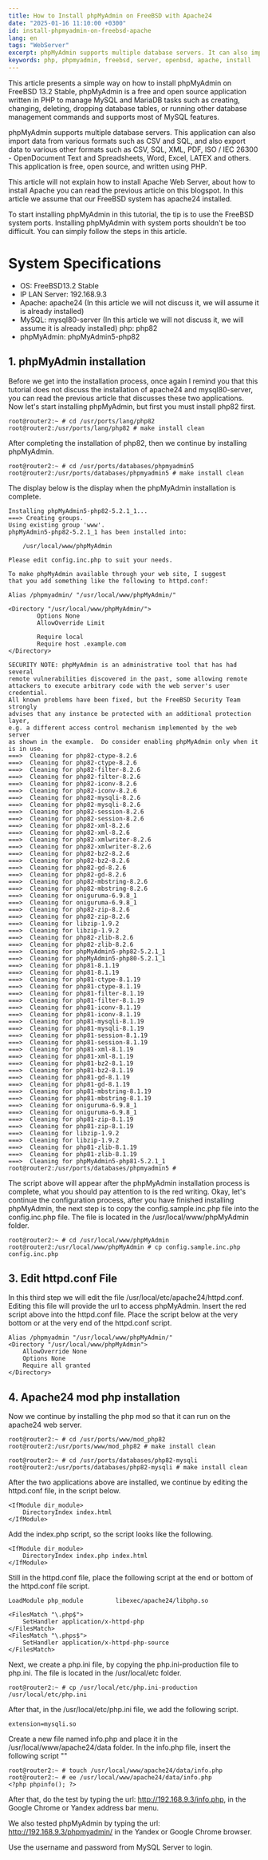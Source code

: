 ```yaml
---
title: How to Install phpMyAdmin on FreeBSD with Apache24
date: "2025-01-16 11:10:00 +0300"
id: install-phpmyadmin-on-freebsd-apache
lang: en
tags: "WebServer"
excerpt: phpMyAdmin supports multiple database servers. It can also import data from various formats such as CSV and SQL.
keywords: php, phpmyadmin, freebsd, server, openbsd, apache, install
---
```



This article presents a simple way on how to install phpMyAdmin on FreeBSD 13.2 Stable, phpMyAdmin is a free and open source application written in PHP to manage MySQL and MariaDB tasks such as creating, changing, deleting, dropping database tables, or running other database management commands and supports most of MySQL features.

phpMyAdmin supports multiple database servers. This application can also import data from various formats such as CSV and SQL, and also export data to various other formats such as CSV, SQL, XML, PDF, ISO / IEC 26300 - OpenDocument Text and Spreadsheets, Word, Excel, LATEX and others. This application is free, open source, and written using PHP.

This article will not explain how to install Apache Web Server, about how to install Apache you can read the previous article on this blogspot. In this article we assume that our FreeBSD system has apache24 installed.

To start installing phpMyAdmin in this tutorial, the tip is to use the FreeBSD system ports. Installing phpMyAdmin with system ports shouldn't be too difficult. You can simply follow the steps in this article.


# System Specifications
- OS: FreeBSD13.2 Stable
- IP LAN Server: 192.168.9.3
- Apache: apache24 (In this article we will not discuss it, we will assume it is already installed)
- MySQL: mysql80-server (In this article we will not discuss it, we will assume it is already installed)
php: php82
- phpMyAdmin: phpMyAdmin5-php82


## 1. phpMyAdmin installation
Before we get into the installation process, once again I remind you that this tutorial does not discuss the installation of apache24 and mysql80-server, you can read the previous article that discusses these two applications. Now let's start installing phpMyAdmin, but first you must install php82 first.


```
root@router2:~ # cd /usr/ports/lang/php82
root@router2:/usr/ports/lang/php82 # make install clean
```
After completing the installation of php82, then we continue by installing phpMyAdmin.

```
root@router2:~ # cd /usr/ports/databases/phpmyadmin5
root@router2:/usr/ports/databases/phpmyadmin5 # make install clean
```
The display below is the display when the phpMyAdmin installation is complete.

```
Installing phpMyAdmin5-php82-5.2.1_1...
===> Creating groups.
Using existing group 'www'.
phpMyAdmin5-php82-5.2.1_1 has been installed into:

    /usr/local/www/phpMyAdmin

Please edit config.inc.php to suit your needs.

To make phpMyAdmin available through your web site, I suggest
that you add something like the following to httpd.conf:

Alias /phpmyadmin/ "/usr/local/www/phpMyAdmin/"

<Directory "/usr/local/www/phpMyAdmin/">
        Options None
        AllowOverride Limit

        Require local
        Require host .example.com
</Directory>

SECURITY NOTE: phpMyAdmin is an administrative tool that has had several
remote vulnerabilities discovered in the past, some allowing remote
attackers to execute arbitrary code with the web server's user credential.
All known problems have been fixed, but the FreeBSD Security Team strongly
advises that any instance be protected with an additional protection layer,
e.g. a different access control mechanism implemented by the web server
as shown in the example.  Do consider enabling phpMyAdmin only when it
is in use.
===>  Cleaning for php82-ctype-8.2.6
===>  Cleaning for php82-ctype-8.2.6
===>  Cleaning for php82-filter-8.2.6
===>  Cleaning for php82-filter-8.2.6
===>  Cleaning for php82-iconv-8.2.6
===>  Cleaning for php82-iconv-8.2.6
===>  Cleaning for php82-mysqli-8.2.6
===>  Cleaning for php82-mysqli-8.2.6
===>  Cleaning for php82-session-8.2.6
===>  Cleaning for php82-session-8.2.6
===>  Cleaning for php82-xml-8.2.6
===>  Cleaning for php82-xml-8.2.6
===>  Cleaning for php82-xmlwriter-8.2.6
===>  Cleaning for php82-xmlwriter-8.2.6
===>  Cleaning for php82-bz2-8.2.6
===>  Cleaning for php82-bz2-8.2.6
===>  Cleaning for php82-gd-8.2.6
===>  Cleaning for php82-gd-8.2.6
===>  Cleaning for php82-mbstring-8.2.6
===>  Cleaning for php82-mbstring-8.2.6
===>  Cleaning for oniguruma-6.9.8_1
===>  Cleaning for oniguruma-6.9.8_1
===>  Cleaning for php82-zip-8.2.6
===>  Cleaning for php82-zip-8.2.6
===>  Cleaning for libzip-1.9.2
===>  Cleaning for libzip-1.9.2
===>  Cleaning for php82-zlib-8.2.6
===>  Cleaning for php82-zlib-8.2.6
===>  Cleaning for phpMyAdmin5-php82-5.2.1_1
===>  Cleaning for phpMyAdmin5-php80-5.2.1_1
===>  Cleaning for php81-8.1.19
===>  Cleaning for php81-8.1.19
===>  Cleaning for php81-ctype-8.1.19
===>  Cleaning for php81-ctype-8.1.19
===>  Cleaning for php81-filter-8.1.19
===>  Cleaning for php81-filter-8.1.19
===>  Cleaning for php81-iconv-8.1.19
===>  Cleaning for php81-iconv-8.1.19
===>  Cleaning for php81-mysqli-8.1.19
===>  Cleaning for php81-mysqli-8.1.19
===>  Cleaning for php81-session-8.1.19
===>  Cleaning for php81-session-8.1.19
===>  Cleaning for php81-xml-8.1.19
===>  Cleaning for php81-xml-8.1.19
===>  Cleaning for php81-bz2-8.1.19
===>  Cleaning for php81-bz2-8.1.19
===>  Cleaning for php81-gd-8.1.19
===>  Cleaning for php81-gd-8.1.19
===>  Cleaning for php81-mbstring-8.1.19
===>  Cleaning for php81-mbstring-8.1.19
===>  Cleaning for oniguruma-6.9.8_1
===>  Cleaning for oniguruma-6.9.8_1
===>  Cleaning for php81-zip-8.1.19
===>  Cleaning for php81-zip-8.1.19
===>  Cleaning for libzip-1.9.2
===>  Cleaning for libzip-1.9.2
===>  Cleaning for php81-zlib-8.1.19
===>  Cleaning for php81-zlib-8.1.19
===>  Cleaning for phpMyAdmin5-php81-5.2.1_1
root@router2:/usr/ports/databases/phpmyadmin5 #
```

The script above will appear after the phpMyAdmin installation process is complete, what you should pay attention to is the red writing. Okay, let's continue the configuration process, after you have finished installing phpMyAdmin, the next step is to copy the config.sample.inc.php file into the config.inc.php file. The file is located in the /usr/local/www/phpMyAdmin folder.

```
root@router2:~ # cd /usr/local/www/phpMyAdmin
root@router2:/usr/local/www/phpMyAdmin # cp config.sample.inc.php config.inc.php
```

## 3. Edit httpd.conf File
In this third step we will edit the file /usr/local/etc/apache24/httpd.conf. Editing this file will provide the url to access phpMyAdmin. Insert the red script above into the httpd.conf file. Place the script below at the very bottom or at the very end of the httpd.conf script.

```
Alias /phpmyadmin "/usr/local/www/phpMyAdmin/"
<Directory "/usr/local/www/phpMyAdmin">
    AllowOverride None
    Options None
    Require all granted
</Directory>
```

## 4. Apache24 mod php installation
Now we continue by installing the php mod so that it can run on the apache24 web server.

```
root@router2:~ # cd /usr/ports/www/mod_php82
root@router2:/usr/ports/www/mod_php82 # make install clean

root@router2:~ # cd /usr/ports/databases/php82-mysqli
root@router2:/usr/ports/databases/php82-mysqli # make install clean
```
After the two applications above are installed, we continue by editing the httpd.conf file, in the script below.

```
<IfModule dir_module>
    DirectoryIndex index.html
</IfModule>
```
Add the index.php script, so the script looks like the following.

```
<IfModule dir_module>
    DirectoryIndex index.php index.html
</IfModule>
```
Still in the httpd.conf file, place the following script at the end or bottom of the httpd.conf file script.

```
LoadModule php_module         libexec/apache24/libphp.so

<FilesMatch "\.php$">
    SetHandler application/x-httpd-php
</FilesMatch>
<FilesMatch "\.phps$">
    SetHandler application/x-httpd-php-source
</FilesMatch>
```

Next, we create a php.ini file, by copying the php.ini-production file to php.ini. The file is located in the /usr/local/etc folder.

```
root@router2:~ # cp /usr/local/etc/php.ini-production /usr/local/etc/php.ini
```
After that, in the /usr/local/etc/php.ini file, we add the following script.

```
extension=mysqli.so
```
Create a new file named info.php and place it in the /usr/local/www/apache24/data folder. In the info.php file, insert the following script "<?php phpinfo(); ?>"

```
root@router2:~ # touch /usr/local/www/apache24/data/info.php
root@router2:~ # ee /usr/local/www/apache24/data/info.php
<?php phpinfo(); ?>
```

After that, do the test by typing the url: http://192.168.9.3/info.php, in the Google Chrome or Yandex address bar menu.

We also tested phpMyAdmin by typing the url: http://192.168.9.3/phpmyadmin/ in the Yandex or Google Chrome browser.

Use the username and password from MySQL Server to login.
